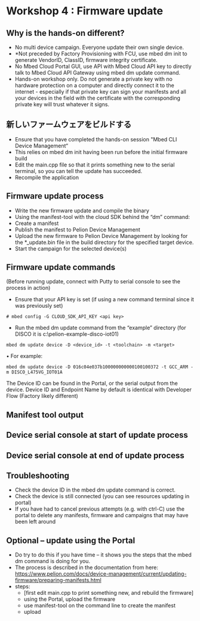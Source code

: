 # Workshop 4 : Firmware update

## Why is the hands-on different?
* No multi device campaign. Everyone update their own single device.
* *Not preceded by Factory Provisioning with FCU, use mbed dm init to generate
VendorID, ClassID, firmware integrity certificate.
* No Mbed Cloud Portal GUI, use API with Mbed Cloud API key to directly talk to Mbed
Cloud API Gateway using mbed dm update command.
* Hands-on workshop only. Do not generate a private key with no hardware protection on a computer and directly connect it to the internet - especially if that private key can sign your manifests and all your devices in the field with the certificate with the corresponding private key will trust whatever it signs.

## 新しいファームウェアをビルドする

* Ensure that you have completed the hands-on session "Mbed CLI Device Management“
* This relies on mbed dm init having been run before the initial firmware build
* Edit the main.cpp file so that it prints something new to the serial terminal, so you can tell the update has succeeded.
* Recompile the application

## Firmware update process
* Write the new firmware update and compile the binary
* Using the manifest-tool with the cloud SDK behind the “dm” command:
* Create a manifest
* Publish the manifest to Pelion Device Management
* Upload the new firmware to Pelion Device Management by looking for the *_update.bin file in the
build directory for the specified target device.
* Start the campaign for the selected device(s)

## Firmware update commands

(Before running update, connect with Putty to serial console to see the process in action)

* Ensure that your API key is set (if using a new command terminal since it was previously set)
```shell
# mbed config -G CLOUD_SDK_API_KEY <api key>
```
* Run the mbed dm update command from the “example” directory (for DISCO it is
c:\pelion-example-disco-iot01)
```
mbed dm update device -D <device_id> -t <toolchain> -m <target>
```
• For example:
```
mbed dm update device -D 016c04e037b100000000000100100372 -t GCC_ARM -m DISCO_L475VG_IOT01A
```
The Device ID can be found in the Portal, or the serial output from the device. Device ID and Endpoint Name by default is identical with Developer Flow (Factory likely different)

## Manifest tool output

## Device serial console at start of update process

## Device serial console at end of update process

## Troubleshooting

* Check the device ID in the mbed dm update command is correct.
* Check the device is still connected (you can see resources updating in portal)
* If you have had to cancel previous attempts (e.g. with ctrl-C) use the portal to delete any manifests, firmware and campaigns that may have been left around

## Optional – update using the Portal

* Do try to do this if you have time – it shows you the steps that the mbed dm command is doing for you.
* The process is described in the documentation from here: https://www.pelion.com/docs/device-management/current/updating-firmware/preparing-manifests.html
* steps:
    * [first edit main.cpp to print something new, and rebuild the firmware]
    * using the Portal, upload the firmware
    * use manifest-tool on the command line to create the manifest
    * upload